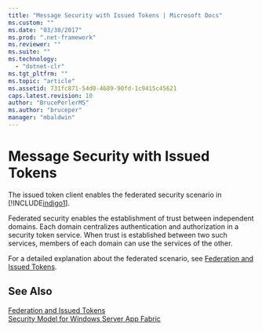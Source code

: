```yaml
---
title: "Message Security with Issued Tokens | Microsoft Docs"
ms.custom: ""
ms.date: "03/30/2017"
ms.prod: ".net-framework"
ms.reviewer: ""
ms.suite: ""
ms.technology: 
  - "dotnet-clr"
ms.tgt_pltfrm: ""
ms.topic: "article"
ms.assetid: 731fc871-54d0-4689-90fd-1c9415c45621
caps.latest.revision: 10
author: "BrucePerlerMS"
ms.author: "bruceper"
manager: "mbaldwin"
---
```

# Message Security with Issued Tokens
The issued token client enables the federated security scenario in [!INCLUDE[indigo1](../../../../includes/indigo1-md.md)].  
  
 Federated security enables the establishment of trust between independent domains. Each domain centralizes authentication and authorization in a security token service. When trust is established between two such services, members of each domain can use the services of the other.  
  
 For a detailed explanation about the federated scenario, see [Federation and Issued Tokens](../../../../docs/framework/wcf/feature-details/federation-and-issued-tokens.md).  
  
## See Also  
 [Federation and Issued Tokens](../../../../docs/framework/wcf/feature-details/federation-and-issued-tokens.md)   
 [Security Model for Windows Server App Fabric](http://go.microsoft.com/fwlink/?LinkID=201279&clcid=0x409)